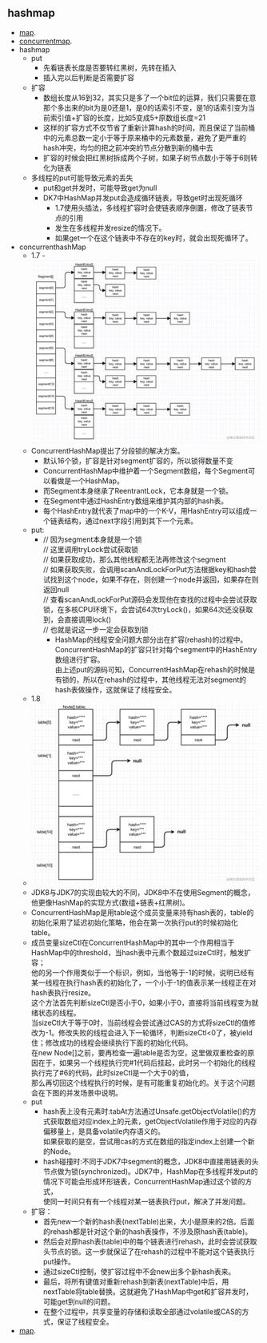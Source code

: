 ## hashmap
- [map](https://tech.meituan.com/2016/06/24/java-hashmap.html).
- [concurrentmap](https://juejin.cn/post/6844903813892014087).
- hashmap
  - put
    - 先看链表长度是否要转红黑树，先转在插入
    - 插入完以后判断是否需要扩容
  - 扩容
    - 数组长度从16到32，其实只是多了一个bit位的运算，我们只需要在意那个多出来的bit为是0还是1，是0的话索引不变，是1的话索引变为当前索引值+扩容的长度，比如5变成5+原数组长度=21
    - 这样的扩容方式不仅节省了重新计算hash的时间，而且保证了当前桶中的元素总数一定小于等于原来桶中的元素数量，避免了更严重的hash冲突，均匀的把之前冲突的节点分散到新的桶中去
    - 扩容的时候会把红黑树拆成两个子树，如果子树节点数小于等于6则转化为链表
  - 多线程的put可能导致元素的丢失
    - put和get并发时，可能导致get为null
    - DK7中HashMap并发put会造成循环链表，导致get时出现死循环
      - 1.7使用头插法，多线程扩容时会使链表顺序倒置，修改了链表节点的引用
      - 发生在多线程并发resize的情况下。
      - 如果get一个在这个链表中不存在的key时，就会出现死循环了。
- concurrenthashMap
  - 1.7
  -![](./pic/curmap.png) 
  - ConcurrentHashMap提出了分段锁的解决方案。  
    - 默认16个锁，扩容是针对segment扩容的，所以锁得数量不变
    - ConcurrentHashMap中维护着一个Segment数组，每个Segment可以看做是一个HashMap。  
    - 而Segment本身继承了ReentrantLock，它本身就是一个锁。  
    - 在Segment中通过HashEntry数组来维护其内部的hash表。  
    - 每个HashEntry就代表了map中的一个K-V，用HashEntry可以组成一个链表结构，通过next字段引用到其下一个元素。
  - put:
    - // 因为segment本身就是一个锁  
      // 这里调用tryLock尝试获取锁  
      // 如果获取成功，那么其他线程都无法再修改这个segment  
      // 如果获取失败，会调用scanAndLockForPut方法根据key和hash尝试找到这个node，如果不存在，则创建一个node并返回，如果存在则返回null  
      // 查看scanAndLockForPut源码会发现他在查找的过程中会尝试获取锁，在多核CPU环境下，会尝试64次tryLock()，如果64次还没获取到，会直接调用lock()  
      // 也就是说这一步一定会获取到锁  
      - HashMap的线程安全问题大部分出在扩容(rehash)的过程中。  
        ConcurrentHashMap的扩容只针对每个segment中的HashEntry数组进行扩容。  
        由上述put的源码可知，ConcurrentHashMap在rehash的时候是有锁的，所以在rehash的过程中，其他线程无法对segment的hash表做操作，这就保证了线程安全。  
  - 1.8
  - ![](./pic/1.8curmap.png)
  - JDK8与JDK7的实现由较大的不同，JDK8中不在使用Segment的概念，他更像HashMap的实现方式(数组+链表+红黑树)。
  - ConcurrentHashMap是用table这个成员变量来持有hash表的，table的初始化采用了延迟初始化策略，他会在第一次执行put的时候初始化table。
  - 成员变量sizeCtl在ConcurrentHashMap中的其中一个作用相当于HashMap中的threshold，当hash表中元素个数超过sizeCtl时，触发扩容；  
    他的另一个作用类似于一个标识，例如，当他等于-1的时候，说明已经有某一线程在执行hash表的初始化了，一个小于-1的值表示某一线程正在对hash表执行resize。  
    这个方法首先判断sizeCtl是否小于0，如果小于0，直接将当前线程变为就绪状态的线程。  
    当sizeCtl大于等于0时，当前线程会尝试通过CAS的方式将sizeCtl的值修改为-1。修改失败的线程会进入下一轮循环，判断sizeCtl<0了，被yield住；修改成功的线程会继续执行下面的初始化代码。  
    在new Node[]之前，要再检查一遍table是否为空，这里做双重检查的原因在于，如果另一个线程执行完#1代码后挂起，此时另一个初始化的线程执行完了#6的代码，此时sizeCtl是一个大于0的值，    
    那么再切回这个线程执行的时候，是有可能重复初始化的。关于这个问题会在下图的并发场景中说明。
  - put
    - hash表上没有元素时:tabAt方法通过Unsafe.getObjectVolatile()的方式获取数组对应index上的元素，getObjectVolatile作用于对应的内存偏移量上，是具备volatile内存语义的。  
      如果获取的是空，尝试用cas的方式在数组的指定index上创建一个新的Node。
    - hash碰撞时:不同于JDK7中segment的概念，JDK8中直接用链表的头节点做为锁(synchronized)。JDK7中，HashMap在多线程并发put的情况下可能会形成环形链表，ConcurrentHashMap通过这个锁的方式，  
    使同一时间只有有一个线程对某一链表执行put，解决了并发问题。
  - 扩容：
    - 首先new一个新的hash表(nextTable)出来，大小是原来的2倍。后面的rehash都是针对这个新的hash表操作，不涉及原hash表(table)。
    - 然后会对原hash表(table)中的每个链表进行rehash，此时会尝试获取头节点的锁。这一步就保证了在rehash的过程中不能对这个链表执行put操作。
    - 通过sizeCtl控制，使扩容过程中不会new出多个新hash表来。
    - 最后，将所有键值对重新rehash到新表(nextTable)中后，用nextTable将table替换。这就避免了HashMap中get和扩容并发时，可能get到null的问题。
    - 在整个过程中，共享变量的存储和读取全部通过volatile或CAS的方式，保证了线程安全。
- [map](https://juejin.cn/post/6844903796225605640).

